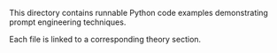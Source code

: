 This directory contains runnable Python code examples demonstrating prompt engineering techniques.

Each file is linked to a corresponding theory section.
